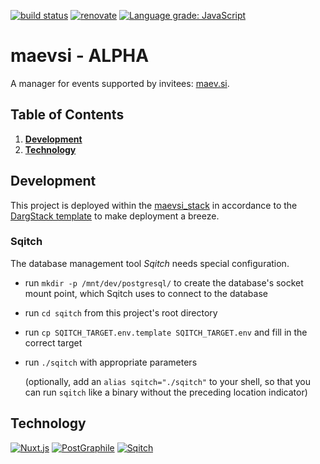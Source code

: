 [![build status](https://github.com/maevsi/maevsi/workflows/Docker%20CI/badge.svg)](https://github.com/maevsi/maevsi/actions?query=workflow%3ADocker%20CI "build status")
[![renovate](https://badges.renovateapi.com/github/maevsi/maevsi)](https://renovatebot.com/ "renovate")
[![Language grade: JavaScript](https://img.shields.io/lgtm/grade/javascript/g/maevsi/maevsi.svg?logo=lgtm&logoWidth=18)](https://lgtm.com/projects/g/maevsi/maevsi/context:javascript)

# maevsi - **ALPHA**

A manager for events supported by invitees: [maev.si](https://maev.si/).

<!-- ![Welcome](images/welcome.jpg "maevsi") -->

## Table of Contents
1. **[Development](#development)**
1. **[Technology](#technology)**

## Development

This project is deployed within the [maevsi_stack](https://github.com/maevsi/maevsi_stack/) in accordance to the [DargStack template](https://github.com/dargmuesli/dargstack_template/) to make deployment a breeze.


### Sqitch

The database management tool *Sqitch* needs special configuration.

- run `mkdir -p /mnt/dev/postgresql/` to create the database's socket mount point, which Sqitch uses to connect to the database
- run `cd sqitch` from this project's root directory
- run `cp SQITCH_TARGET.env.template SQITCH_TARGET.env` and fill in the correct target
- run `./sqitch` with appropriate parameters

  (optionally, add an `alias sqitch="./sqitch"` to your shell, so that you can run `sqitch` like a binary without the preceding location indicator)


## Technology

[![Nuxt.js](https://nuxtjs.org/logos/nuxtjs-typo.svg)](https://nuxtjs.org/)
[![PostGraphile](https://www.graphile.org/static/postgres_postgraphile_graphql-4b238552d875fe06196ba3bda74c6d2b.png)](https://www.graphile.org/)
[![Sqitch](https://sqitch.org/img/sqitch-logo.svg)](https://sqitch.org/)
